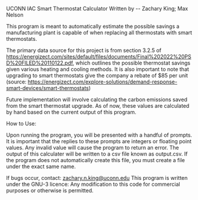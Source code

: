 UCONN IAC Smart Thermostat Calculator Written by -- Zachary King; Max Nelson

This program is meant to automatically estimate the possible savings a manufacturing plant is capable of when replacing all thermostats with smart thermostats.

The primary data source for this project is from section 3.2.5 of https://energizect.com/sites/default/files/documents/Final%202022%20PSD%20FILED%20110122.pdf, which outlines the possible thermostat savings given various heating and cooling methods. It is also important to note that upgrading to smart thermostats give the company a rebate of $85 per unit (source: https://energizect.com/explore-solutions/demand-response-smart-devices/smart-thermostats)

Future implementation will involve calculating the carbon emissions saved from the smart thermostat upgrade. As of now, these values are calculated by hand based on the current output of this program.

How to Use:

Upon running the program, you will be presented with a handful of prompts. It is important that the replies to these prompts are integers or floating point values. Any invalid value will cause the program to return an error. The output of this calculater will be written to a csv file known as output.csv. If the program does not automatically create this file, you must create a file under the exact same name.

If bugs occur, contact: zachary.n.king@uconn.edu This program is written under the GNU-3 licence: Any modification to this code for commercial purposes or otherwise is permitted.
